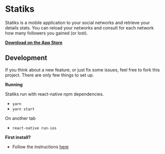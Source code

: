 Statiks
========

Statiks is a mobile application to your social networks and retrieve your details stats.
You can reload your networks and consult for each network how many followers you gained (or lost).

__[Download on the App Store](https://itunes.apple.com/app/statiks/id1082528737)__

Development
-----------

If you think about a new feature, or just fix some issues, feel free to fork this project.
There are only few things to set up.

__Running__

Statiks run with react-native npm dependencies.

* `yarn`
* `yarn start`

On another tab

* `react-native run-ios`

__First install?__

* Follow the instructions [here](http://facebook.github.io/react-native/docs/getting-started.html)
